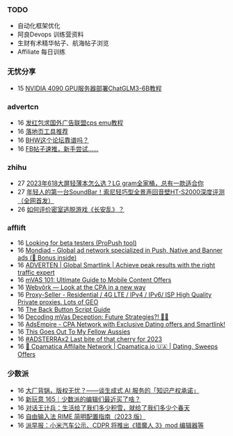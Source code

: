 ### TODO
-  自动化框架优化
-  阿良Devops 训练营资料
-  生财有术精华帖子、航海帖子浏览
-  Affiliate 每日训练

### 无忧分享
<!-- ruyo:START -->
-  15 [NVIDIA 4090 GPU服务器部署ChatGLM3-6B教程](https://51.ruyo.net/18538.html)<!-- ruyo:END -->

### advertcn
<!-- advertcn:START -->
-  16 [发红包求国外广告联盟cps emu教程](https://www.advertcn.com/forum.php?mod=viewthread&tid=112953)
-  16 [落地页工具推荐](https://www.advertcn.com/forum.php?mod=viewthread&tid=112952)
-  16 [BHW这个论坛靠谱吗？](https://www.advertcn.com/forum.php?mod=viewthread&tid=112947)
-  16 [FB帖子速推，新手尝试……](https://www.advertcn.com/forum.php?mod=viewthread&tid=112942)<!-- advertcn:END -->

### zhihu
<!-- zhihu:START -->
-  27 [2023年618大屏轻薄本怎么选？LG gram全家桶，总有一款适合你](http://zhuanlan.zhihu.com/p/632641888?utm_campaign=rss&utm_medium=rss&utm_source=rss&utm_content=title)
-  27 [年轻人的第一台SoundBar！索尼轻巧型全景声回音壁HT-S2000深度评测（全网首发）](http://zhuanlan.zhihu.com/p/630990296?utm_campaign=rss&utm_medium=rss&utm_source=rss&utm_content=title)
-  26 [如何评价密室逃脱游戏《长安乱》？](http://www.zhihu.com/question/563950552/answer/3045961312?utm_campaign=rss&utm_medium=rss&utm_source=rss&utm_content=title)<!-- zhihu:END -->

### afflift
<!-- afflift:START -->
-  16 [Looking for beta testers &lpar;ProPush tool&rpar;](https://afflift.com/f/threads/looking-for-beta-testers-propush-tool.11522/)
-  16 [Mondiad - Global ad network specialized in Push, Native and Banner ads &lpar;🎁 Bonus inside&rpar;](https://afflift.com/f/threads/mondiad-global-ad-network-specialized-in-push-native-and-banner-ads-%F0%9F%8E%81-bonus-inside.8789/)
-  16 [ADVERTEN | Global Smartlink | Achieve peak results with the right traffic expert](https://afflift.com/f/threads/adverten-global-smartlink-achieve-peak-results-with-the-right-traffic-expert.7526/)
-  16 [mVAS 101: Ultimate Guide to Mobile Content Offers](https://afflift.com/f/threads/mvas-101-ultimate-guide-to-mobile-content-offers.11905/)
-  16 [Webvõrk — Look at the CPA in a new way](https://afflift.com/f/threads/webv%C3%B5rk-%E2%80%94-look-at-the-cpa-in-a-new-way.2820/)
-  16 [Proxy-Seller - Residential / 4G LTE / IPv4 / IPv6/ ISP High Quality Private proxies. Lots of GEO](https://afflift.com/f/threads/proxy-seller-residential-4g-lte-ipv4-ipv6-isp-high-quality-private-proxies-lots-of-geo.11946/)
-  16 [The Back Button Script Guide](https://afflift.com/f/threads/the-back-button-script-guide.8283/)
-  16 [Decoding mVas Deception: Future Strategies?! 🤔💡](https://afflift.com/f/threads/decoding-mvas-deception-future-strategies-%F0%9F%A4%94%F0%9F%92%A1.12035/)
-  16 [AdsEmpire - CPA Network with Exclusive Dating offers and Smartlink!](https://afflift.com/f/threads/adsempire-cpa-network-with-exclusive-dating-offers-and-smartlink.6820/)
-  16 [This Goes Out To My Fellow Aussies](https://afflift.com/f/threads/this-goes-out-to-my-fellow-aussies.12040/)
-  16 [#ADSTERRAx2 Last bite of that cherry for 2023](https://afflift.com/f/threads/adsterrax2-last-bite-of-that-cherry-for-2023.11956/)
-  16 [💸 Cpamatica Affilaite Network | Cpamatica.io 🇺🇦 | Dating, Sweeps Offers](https://afflift.com/f/threads/%F0%9F%92%B8-cpamatica-affilaite-network-cpamatica-io-%F0%9F%87%BA%F0%9F%87%A6-dating-sweeps-offers.8489/)<!-- afflift:END -->

### 少数派
<!-- sspai:START -->
-  16 [大厂背锅，版权无忧？——谈生成式 AI 服务的「知识产权承诺」](https://sspai.com/prime/story/gen-ai-ipr-commitments)
-  16 [新玩意 165｜少数派的编辑们最近买了啥？](https://sspai.com/post/84457)
-  16 [对话王计兵：生活给了我们多少积雪，就给了我们多少个春天](https://sspai.com/post/84435)
-  16 [自由输入法 RIME 简明配置指南（2023 版）](https://sspai.com/post/84373)
-  16 [派早报：小米汽车公示、CDPR 将推出《猎魔人 3》mod 编辑器等](https://sspai.com/post/84444)<!-- sspai:END -->
